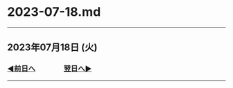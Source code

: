 # 2023-07-18.md

---

## 2023年07月18日 (火)

### [◀️前日へ](https://github.com/yuasys/chatty-journal/blob/main/2023/07/2023-07-17.md)&emsp;&emsp;&emsp;&emsp;[翌日へ▶️](https://github.com/yuasys/chatty-journal/blob/main/2023/07/2023-07-19.md)

---
